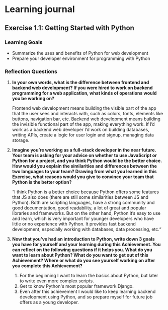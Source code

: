 # Learning journal

## Exercise 1.1: Getting Started with Python 

### Learning Goals
- Summarize the uses and benefits of Python for web development
- Prepare your developer environment for programming with Python

### Reflection Questions
1. **In your own words, what is the difference between frontend and backend web development? If you were hired to work on backend programming for a web application, what kinds of operations would you be working on?**

    Frontend web development means building the visible part of the app that the user sees and interacts with, such as colors, fonts, elements like buttons, navigation bar, etc. Backend web development means building the invisible functional part of the app, making everything work.
    If I’d work as a backend web developer I’d work on building databases, writing APIs, create a logic for user login and signup, managing data storage.

2. **Imagine you’re working as a full-stack developer in the near future. Your team is asking for your advice on whether to use JavaScript or Python for a project, and you think Python would be the better choice. How would you explain the similarities and differences between the two languages to your team? Drawing from what you learned in this Exercise, what reasons would you give to convince your team that Python is the better option?**

    “I think Python is a better choice because Python offers some features that JS also does (there are still some similarities between JS and Python). Both are scripting languages, have a strong community and good documentation, good readability, a lot of great and popular libraries and frameworks. But on the other hand, Python it’s easy to use and learn, which is very important for younger developers who have little or no experience with Python. It provides fast backend development, especially working with databases, data processing, etc.“

3. **Now that you’ve had an introduction to Python, write down 3 goals you have for yourself and your learning during this Achievement. You can reflect on the following questions if it helps you. What do you want to learn about Python? What do you want to get out of this Achievement? Where or what do you see yourself working on after you complete this Achievement?**

    1. For the beginning I want to learn the basics about Python, but later to write even more complex scripts.
    2. Get to know Python's most popular framework Django.
    3. Even after this achievement I would like to keep learning backend development using Python, and so prepare myself for future job offers as a young developer. 